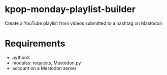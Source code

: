 # kpop-monday-playlist-builder
Create a YouTube playlist from videos submitted to a hashtag on Mastodon

# Requirements
- python3
- modules: requests, Mastodon.py
- account on a Mastodon server
